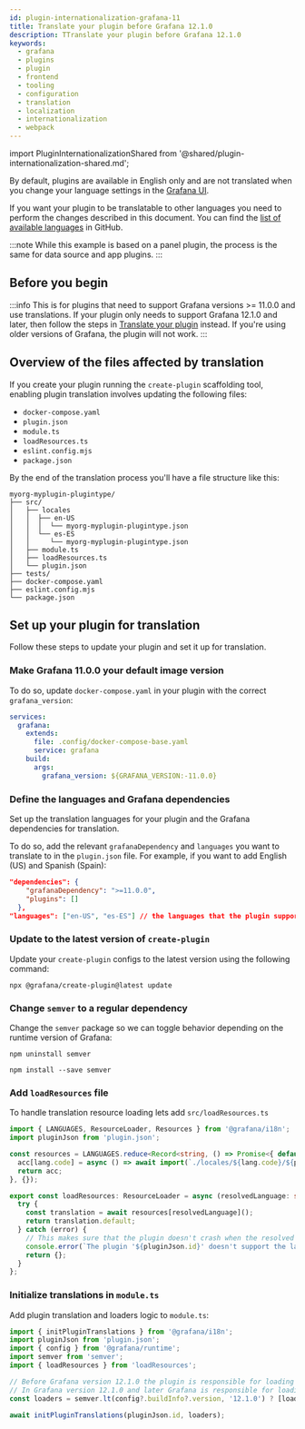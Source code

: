 ```yaml
---
id: plugin-internationalization-grafana-11
title: Translate your plugin before Grafana 12.1.0
description: TTranslate your plugin before Grafana 12.1.0
keywords:
  - grafana
  - plugins
  - plugin
  - frontend
  - tooling
  - configuration
  - translation
  - localization
  - internationalization
  - webpack
---
```


import PluginInternationalizationShared from '@shared/plugin-internationalization-shared.md';

By default, plugins are available in English only and are not translated when you change your language settings in the [Grafana UI](https://grafana.com/docs/grafana/latest/administration/organization-preferences/#change-grafana-language).

If you want your plugin to be translatable to other languages you need to perform the changes described in this document. You can find the [list of available languages](https://github.com/grafana/grafana/blob/main/packages/grafana-i18n/src/constants.ts) in GitHub.

:::note
While this example is based on a panel plugin, the process is the same for data source and app plugins.
:::

## Before you begin

:::info
This is for plugins that need to support Grafana versions >= 11.0.0 and use translations. If your plugin only needs to support Grafana 12.1.0 and later, then follow the steps in [Translate your plugin](plugin-internationalization) instead. If you're using older versions of Grafana, the plugin will not work.
:::

## Overview of the files affected by translation

If you create your plugin running the `create-plugin` scaffolding tool, enabling plugin translation involves updating the following files:

- `docker-compose.yaml`
- `plugin.json`
- `module.ts`
- `loadResources.ts`
- `eslint.config.mjs`
- `package.json`

By the end of the translation process you'll have a file structure like this:

```
myorg-myplugin-plugintype/
├── src/
│   ├── locales
│   │  ├── en-US
│   │  │  └── myorg-myplugin-plugintype.json
│   │  └── es-ES
│   │     └── myorg-myplugin-plugintype.json
│   ├── module.ts
│   ├── loadResources.ts
│   └── plugin.json
├── tests/
├── docker-compose.yaml
├── eslint.config.mjs
└── package.json
```

## Set up your plugin for translation

Follow these steps to update your plugin and set it up for translation.

### Make Grafana 11.0.0 your default image version

To do so, update `docker-compose.yaml` in your plugin with the correct `grafana_version`:

```yaml title="docker-compose.yaml"
services:
  grafana:
    extends:
      file: .config/docker-compose-base.yaml
      service: grafana
    build:
      args:
        grafana_version: ${GRAFANA_VERSION:-11.0.0}
```

### Define the languages and Grafana dependencies

Set up the translation languages for your plugin and the Grafana dependencies for translation.

To do so, add the relevant `grafanaDependency` and `languages` you want to translate to in the `plugin.json` file. For example, if you want to add English (US) and Spanish (Spain):

```json title="plugin.json"
"dependencies": {
    "grafanaDependency": ">=11.0.0",
    "plugins": []
  },
"languages": ["en-US", "es-ES"] // the languages that the plugin supports
```

### Update to the latest version of `create-plugin`

Update your `create-plugin` configs to the latest version using the following command:

```shell npm2yarn
npx @grafana/create-plugin@latest update
```

### Change `semver` to a regular dependency

Change the `semver` package so we can toggle behavior depending on the runtime version of Grafana:

```shell npm2yarn
npm uninstall semver
```

```shell npm2yarn
npm install --save semver
```

### Add `loadResources` file

To handle translation resource loading lets add `src/loadResources.ts`

```ts title="src/loadResources.ts"
import { LANGUAGES, ResourceLoader, Resources } from '@grafana/i18n';
import pluginJson from 'plugin.json';

const resources = LANGUAGES.reduce<Record<string, () => Promise<{ default: Resources }>>>((acc, lang) => {
  acc[lang.code] = async () => await import(`./locales/${lang.code}/${pluginJson.id}.json`);
  return acc;
}, {});

export const loadResources: ResourceLoader = async (resolvedLanguage: string) => {
  try {
    const translation = await resources[resolvedLanguage]();
    return translation.default;
  } catch (error) {
    // This makes sure that the plugin doesn't crash when the resolved language in Grafana isn't supported by the plugin
    console.error(`The plugin '${pluginJson.id}' doesn't support the language '${resolvedLanguage}'`, error);
    return {};
  }
};
```

### Initialize translations in `module.ts`

Add plugin translation and loaders logic to `module.ts`:

```ts title="module.ts"
import { initPluginTranslations } from '@grafana/i18n';
import pluginJson from 'plugin.json';
import { config } from '@grafana/runtime';
import semver from 'semver';
import { loadResources } from 'loadResources';

// Before Grafana version 12.1.0 the plugin is responsible for loading translation resources
// In Grafana version 12.1.0 and later Grafana is responsible for loading translation resources
const loaders = semver.lt(config?.buildInfo?.version, '12.1.0') ? [loadResources] : [];

await initPluginTranslations(pluginJson.id, loaders);
```

<PluginInternationalizationShared />
